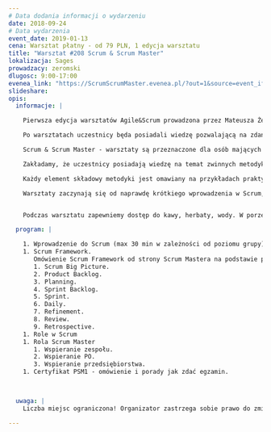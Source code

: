 ```yaml
---
# Data dodania informacji o wydarzeniu
date: 2018-09-24
# Data wydarzenia
event_date: 2019-01-13
cena: Warsztat płatny - od 79 PLN, 1 edycja warsztatu
title: "Warsztat #208 Scrum & Scrum Master"
lokalizacja: Sages
prowadzacy: zeromski
dlugosc: 9:00-17:00
evenea_link: "https://ScrumScrumMaster.evenea.pl/?out=1&source=event_iframe"
slideshare:
opis:
  informacje: |

    Pierwsza edycja warsztatów Agile&Scrum prowadzona przez Mateusza Żeromskiego zdobyła bardzo pozytywną ocenę uczestników. Ten warsztat jest kontynuacją cyklu. Polecamy go osobom chcącym doskonalić pracę w zwinnych metodykach pracy.

    Po warsztatach uczestnicy będa posiadali wiedzę pozwalającą na zdanie certyfikatu PSM1 po ok 5  dniach dodatkowej nauki. Materiały edukacyjne zostaną udostępnione, wraz możliwością wykupienia dostępu do platformy e-learningowej z testami PSM1 (około 500 różnych pytań).

    Scrum & Scrum Master - warsztaty są przeznaczone dla osób mających podstawy pracy w systemie Agile/Scrum i uczestników Agile & Scrum podstawy. W trakcie jest omawiany framework Scrum pod kątem osoby Scrum Mastera. 

    Zakładamy, że uczestnicy posiadają wiedzę na temat zwinnych metodyk lub pracują w firmach gdzie jest zaimplementowany Scrum. Od samego początku poruszamy się w środowisku Agile.

    Każdy element składowy metodyki jest omawiany na przykładach praktycznych oraz również poprzez zadania szkoleniowe. Uczestnicy wcielają się w rolę Scrum Mastera i podejmują wyzwanie polegające na znalezieniu najlepszego rozwiązania dla problemów - zgodnie z zasadami Scrum.

    Warsztaty zaczynają się od naprawdę krótkiego wprowadzenia w Scrum, a następnie poprzez kolejne zasady Scrum są omawiane możliwe problemy, oraz wypracowywanie najlepszych zachowań jakie może podjąć Scrum Master. 


    Podczas warsztatu zapewniemy dostęp do kawy, herbaty, wody. W porze obiadowej zapewniamy pizzę w wersji mięsnej lub wegatariańskiej.

  program: |

    1. Wprowadzenie do Scrum (max 30 min w zależności od poziomu grupy). 
    1. Scrum Framework.
       Omówienie Scrum Framework od strony Scrum Mastera na podstawie praktyki. Realne i szkoleniowe sytuacje pozwolą poznać jakie są nalepsze zachowania w różnych sytuacjach.
       1. Scrum Big Picture.
       2. Product Backlog. 
       3. Planning.
       4. Sprint Backlog.
       5. Sprint.
       6. Daily.
       7. Refinement.
       8. Review.
       9. Retrospective. 
    1. Role w Scrum
    1. Rola Scrum Master
       1. Wspieranie zespołu.
       2. Wspieranie PO.
       3. Wspieranie przedsiębiorstwa.
    1. Certyfikat PSM1 - omówienie i porady jak zdać egzamin.


  
  uwaga: |
    Liczba miejsc ograniczona! Organizator zastrzega sobie prawo do zmiany lokalizacji wydarzenia oraz jego odwołania w przypadku niezgłoszenia się minimalnej liczby uczestników.

---
```

